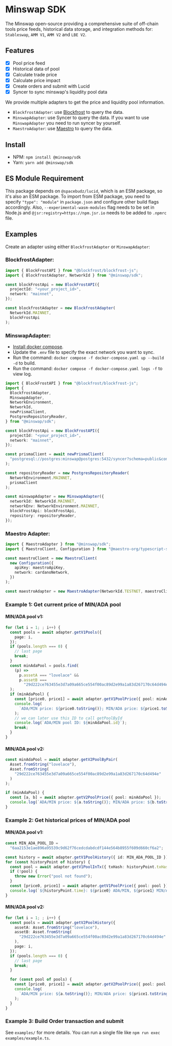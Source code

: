 # Minswap SDK

The Minswap open-source providing a comprehensive suite of off-chain tools price feeds, historical data storage, and integration methods for: `Stableswap`, `AMM V1`, `AMM V2` and `LBE V2`.

## Features

- [x] Pool price feed
- [x] Historical data of pool
- [x] Calculate trade price
- [x] Calculate price impact
- [x] Create orders and submit with Lucid
- [x] Syncer to sync minswap's liquidity pool data

We provide multiple adapters to get the price and liquidity pool information.

- `BlockfrostAdapter`: use [Blockfrost](https://blockfrost.dev) to query the data.
- `MinswapAdapter`: use Syncer to query the data. If you want to use `MinswapAdapter` you need to run syncer by yourself.
- `MaestroAdapter`: use [Maestro](https://www.gomaestro.org/) to query the data.

## Install

- NPM: `npm install @minswap/sdk`
- Yarn: `yarn add @minswap/sdk`

## ES Module Requirement

This package depends on `@spacebudz/lucid`, which is an ESM package, so it's also an ESM package. To import from ESM package, you need to specify `"type": "module"` in `package.json` and configure other build flags accordingly.
Also, `--experimental-wasm-modules` flag needs to be set in Node.js and `@jsr:registry=https://npm.jsr.io` needs to be added to `.npmrc` file.

## Examples

Create an adapter using either `BlockfrostAdapter` or `MinswapAdapter`:

### BlockfrostAdapter:

```ts
import { BlockFrostAPI } from "@blockfrost/blockfrost-js";
import { BlockfrostAdapter, NetworkId } from "@minswap/sdk";

const blockFrostApi = new BlockFrostAPI({
  projectId: "<your_project_id>",
  network: "mainnet",
});

const blockfrostAdapter = new BlockfrostAdapter(
  NetworkId.MAINNET,
  blockFrostApi
);
```

### MinswapAdapter:

- [Install docker compose](https://docs.docker.com/compose/install).
- Update the `.env` file to specify the exact network you want to sync.
- Run the command: `docker compose -f docker-compose.yaml up --build -d` to build.
- Run the command: `docker compose -f docker-compose.yaml logs -f` to view log.

```ts
import { BlockFrostAPI } from "@blockfrost/blockfrost-js";
import {
  BlockfrostAdapter,
  MinswapAdapter,
  NetworkEnvironment,
  NetworkId,
  newPrismaClient,
  PostgresRepositoryReader,
} from "@minswap/sdk";

const blockFrostApi = new BlockFrostAPI({
  projectId: "<your_project_id>",
  network: "mainnet",
});

const prismaClient = await newPrismaClient(
  "postgresql://postgres:minswap@postgres:5432/syncer?schema=public&connection_limit=5"
);

const repositoryReader = new PostgresRepositoryReader(
  NetworkEnvironment.MAINNET,
  prismaClient
);

const minswapAdapter = new MinswapAdapter({
  networkId: NetworkId.MAINNET,
  networkEnv: NetworkEnvironment.MAINNET,
  blockFrostApi: blockFrostApi,
  repository: repositoryReader,
});
```

### Maestro Adapter:

```ts
import { MaestroAdapter } from "@minswap/sdk";
import { MaestroClient, Configuration } from "@maestro-org/typescript-sdk";

const maestroClient = new MaestroClient(
  new Configuration({
    apiKey: maestroApiKey,
    network: cardanoNetwork,
  })
);

const maestroAdapter = new MaestroAdapter(NetworkId.TESTNET, maestroClient);
```

### Example 1: Get current price of MIN/ADA pool

#### MIN/ADA pool v1:

```ts
for (let i = 1; ; i++) {
  const pools = await adapter.getV1Pools({
    page: i,
  });
  if (pools.length === 0) {
    // last page
    break;
  }
  const minAdaPool = pools.find(
    (p) =>
      p.assetA === "lovelace" &&
      p.assetB ===
        "29d222ce763455e3d7a09a665ce554f00ac89d2e99a1a83d267170c64d494e"
  );
  if (minAdaPool) {
    const [price0, price1] = await adapter.getV1PoolPrice({ pool: minAdaPool });
    console.log(
      `ADA/MIN price: ${price0.toString()}; MIN/ADA price: ${price1.toString()}`
    );
    // we can later use this ID to call getPoolById
    console.log(`ADA/MIN pool ID: ${minAdaPool.id}`);
    break;
  }
}
```

#### MIN/ADA pool v2:

```ts
const minAdaPool = await adapter.getV2PoolByPair(
  Asset.fromString("lovelace"),
  Asset.fromString(
    "29d222ce763455e3d7a09a665ce554f00ac89d2e99a1a83d267170c64d494e"
  )
);

if (minAdaPool) {
  const [a, b] = await adapter.getV2PoolPrice({ pool: minAdaPool });
  console.log(`ADA/MIN price: ${a.toString()}; MIN/ADA price: ${b.toString()}`);
}
```

### Example 2: Get historical prices of MIN/ADA pool

#### MIN/ADA pool v1:

```ts
const MIN_ADA_POOL_ID =
  "6aa2153e1ae896a95539c9d62f76cedcdabdcdf144e564b8955f609d660cf6a2";

const history = await adapter.getV1PoolHistory({ id: MIN_ADA_POOL_ID });
for (const historyPoint of history) {
  const pool = await adapter.getV1PoolInTx({ txHash: historyPoint.txHash });
  if (!pool) {
    throw new Error("pool not found");
  }
  const [price0, price1] = await adapter.getV1PoolPrice({ pool: pool });
  console.log(`${historyPoint.time}: ${price0} ADA/MIN, ${price1} MIN/ADA`);
}
```

#### MIN/ADA pool v2:

```ts
for (let i = 1; ; i++) {
  const pools = await adapter.getV2PoolHistory({
    assetA: Asset.fromString("lovelace"),
    assetB: Asset.fromString(
      "29d222ce763455e3d7a09a665ce554f00ac89d2e99a1a83d267170c64d494e"
    ),
    page: i,
  });
  if (pools.length === 0) {
    // last page
    break;
  }

  for (const pool of pools) {
    const [price0, price1] = await adapter.getV2PoolPrice({ pool: pool });
    console.log(
      `ADA/MIN price: ${a.toString()}; MIN/ADA price: ${price1.toString()}`
    );
  }
}
```

### Example 3: Build Order transaction and submit

See `examples/` for more details. You can run a single file like `npm run exec examples/example.ts`.
